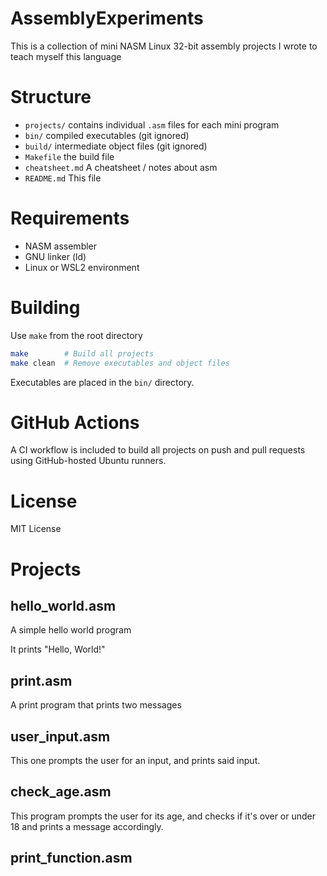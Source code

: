 # AssemblyExperiments

This is a collection of mini NASM Linux 32-bit assembly projects I wrote to teach myself this language

# Structure

- `projects/` contains individual `.asm` files for each mini program
- `bin/` compiled executables (git ignored)
- `build/` intermediate object files (git ignored)
- `Makefile` the build file
- `cheatsheet.md` A cheatsheet / notes about asm
- `README.md` This file

# Requirements

- NASM assembler
- GNU linker (ld)
- Linux or WSL2 environment

# Building

Use `make` from the root directory

```bash
make		# Build all projects
make clean	# Remove executables and object files
```

Executables are placed in the `bin/` directory.

# GitHub Actions

A CI workflow is included to build all projects on push and pull requests using GitHub-hosted Ubuntu runners.

# License

MIT License

# Projects

## hello_world.asm

A simple hello world program

It prints "Hello, World!"

## print.asm

A print program that prints two messages

## user_input.asm

This one prompts the user for an input, and prints said input.

## check_age.asm

This program prompts the user for its age,
and checks if it's over or under 18 and prints a message accordingly.

## print_function.asm
